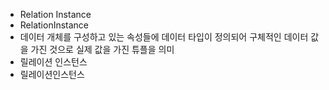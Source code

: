 ﻿- Relation Instance
- RelationInstance
- 데이터 개체를 구성하고 있는 속성들에 데이터 타입이 정의되어 구체적인 데이터 값을 가진 것으로 실제 값을 가진 튜플을 의미
- 릴레이션 인스턴스
- 릴레이션인스턴스
